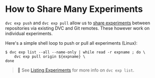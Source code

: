 # How to Share Many Experiments

`dvc exp push` and `dvc exp pull` allow us to [share experiments] between
repositories via existing DVC and Git remotes. These however work on individual
experiments.

Here's a simple shell loop to push or pull all experiments (Linux):

```dvc
$ dvc exp list --all --name-only | while read -r expname ; do \
    dvc exp pull origin ${expname} \
done
```

> 📖 See [Listing Experiments] for more info on `dvc exp list`.

[share experiments]: /doc/user-guide/experiment-management/sharing-experiments
[listing experiments]:
  /doc/user-guide/experiment-management/comparing-experiments#list-experiments-in-the-project
